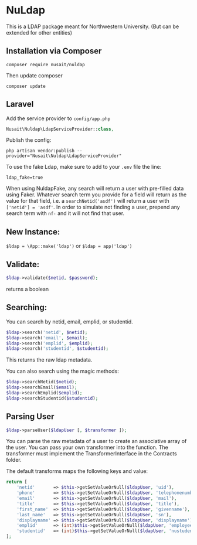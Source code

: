# NuLdap
This is a LDAP package meant for Northwestern University. (But can be extended for other entities)

## Installation via Composer
```
composer require nusait/nuldap
```

Then update composer
```
composer update
```

## Laravel
Add the service provider to `config/app.php`
```php
Nusait\Nuldap\LdapServiceProvider::class,
```

Publish the config:
```
php artisan vendor:publish --provider="Nusait\Nuldap\LdapServiceProvider" 
```

To use the fake Ldap, make sure to add to your `.env` file the line:
```
ldap_fake=true
```

When using NuldapFake, any search will return a user with pre-filled data using Faker. Whatever search term you provide for a field will return as the value for that field, i.e. a `searchNetid('asdf')` will return a user with `['netid'] = 'asdf'`. In order to simulate not finding a user, prepend any search term with `nf-` and it will not find that user.

## New Instance:
`$ldap = \App::make('ldap')` or `$ldap = app('ldap')`

## Validate:
```php
$ldap->validate($netid, $password);
```
returns a boolean

## Searching:

You can search by netid, email, emplid, or studentid.
```php
$ldap->search('netid', $netid);
$ldap->search('email', $email);
$ldap->search('emplid', $emplid);
$ldap->search('studentid', $studentid);
```
This returns the raw ldap metadata.

You can also search using the magic methods:

```php
$ldap->searchNetid($netid);
$ldap->searchEmail($email);
$ldap->searchEmplid($emplid);
$ldap->searchStudentid($studentid);
```

## Parsing User
```php
$ldap->parseUser($ldapUser [, $transformer ]);
```
You can parse the raw metadata of a user to create an associative array of the user. You can pass your own transformer into the function. The transformer must implement the TransformerInterface in the Contracts folder.

The default transforms maps the following keys and value:

```php
return [
    'netid'       => $this->getSetValueOrNull($ldapUser, 'uid'),
    'phone'       => $this->getSetValueOrNull($ldapUser, 'telephonenumber'),
    'email'       => $this->getSetValueOrNull($ldapUser, 'mail'),
    'title'       => $this->getSetValueOrNull($ldapUser, 'title'),
    'first_name'  => $this->getSetValueOrNull($ldapUser, 'givenname'),
    'last_name'   => $this->getSetValueOrNull($ldapUser, 'sn'),
    'displayname' => $this->getSetValueOrNull($ldapUser, 'displayname'),
    'emplid'      => (int)$this->getSetValueOrNull($ldapUser, 'employeenumber'),
    'studentid'   => (int)$this->getSetValueOrNull($ldapUser, 'nustudentnumber')
];
```
